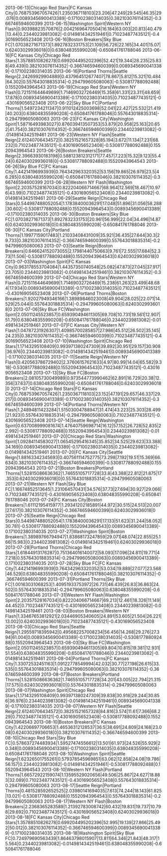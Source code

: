 2013-06-13|Chicago Red Stars|FC Kansas City|0.768753967057426|1.2350367118103|23.206|47.249|29.545|46.35|29.076|0.00893456900413389|-0.171002380314035|0.382103076114352|-0.366746594600399
2013-06-15|Washington Spirit|Western NY Flash|0.90398823570876|2.00421696470504|16.184|63.003|20.813|40.479|13.44|0.23440239813082|-0.0149814342519461|0.710234877435121|-0.430169056523408
2013-06-16|Boston Breakers|Sky Blue FC|1.07038271671373|1.8927832331753|21.109|56.726|22.165|34.401|15.07|0.62403029936018|0|0.638048355990208|-0.650841761788046
2013-06-16|FC Kansas City|Chicago Red Stars|1.35788510826278|0.699204495202396|52.421|19.344|28.235|25.838|49.439|0.382103076114352|-0.366746594600399|0.00893456900413389|-0.171002380314035
2013-06-16|Portland Thorns|Seattle Reign|2.24269929904889|0.437964512677407|78.867|5.812|15.321|10.484|64.302|0.557643018835314|-0.294799605080063|-0.530817788092488|0.15520943964543
2013-06-19|Chicago Red Stars|Western NY Flash|0.721511644649699|1.71469032726469|15.358|61.331|23.311|48.659|17.878|0.00893456900413389|-0.171002380314035|0.710234877435121|-0.430169056523408
2013-06-22|Sky Blue FC|Portland Thorns|1.5497234211347|0.911012425003698|52.041|22.427|25.532|21.419|40.203|0.638048355990208|-0.650841761788046|0.557643018835314|-0.294799605080063
2013-06-23|FC Kansas City|Washington Spirit|1.58716493983027|0.876039413507353|53.879|20.958|25.163|20.652|41.754|0.382103076114352|-0.366746594600399|0.23440239813082|-0.0149814342519461
2013-06-23|Western NY Flash|Seattle Reign|2.61240706434572|0.38251521657328|85.194|3.672|11.134|7.231|68.232|0.710234877435121|-0.430169056523408|-0.530817788092488|0.15520943964543
2013-06-26|Boston Breakers|Seattle Reign|2.39663930183198|0.588123812312171|77.457|7.223|15.32|9.123|55.424|0.62403029936018|0|-0.530817788092488|0.15520943964543
2013-06-26|Sky Blue FC|FC Kansas City|1.44214196993939|0.764342963320352|53.156|19.865|26.979|23.5|46.285|0.638048355990208|-0.650841761788046|0.382103076114352|-0.366746594600399
2013-06-28|Western NY Flash|Washington Spirit|2.20357528167034|0.822204066714667|68.964|12.569|18.467|10.976|43.99|0.710234877435121|-0.430169056523408|0.23440239813082|-0.0149814342519461
2013-06-29|Seattle Reign|Chicago Red Stars|0.544987488052054|1.17838400036291|17.048|51.896|31.056|58.288|30.602|-0.530817788092488|0.15520943964543|0.00893456900413389|-0.171002380314035
2013-06-30|Boston Breakers|Sky Blue FC|1.07038271671373|1.8927832331753|20.961|56.999|22.04|34.496|14.876|0.62403029936018|0|0.638048355990208|-0.650841761788046
2013-06-30|FC Kansas City|Portland Thorns|1.19977159017483|1.21033408431009|35.921|36.435|27.644|30.3|29.733|0.382103076114352|-0.366746594600399|0.557643018835314|-0.294799605080063
2013-07-03|Seattle Reign|Boston Breakers|0.646624152073055|2.17981440750663|9.761|72.555|17.684|52.373|11.506|-0.530817788092488|0.15520943964543|0.62403029936018|0
2013-07-03|Washington Spirit|FC Kansas City|0.963178553704084|1.44357350740548|25.082|47.873|27.045|37.917|23.705|0.23440239813082|-0.0149814342519461|0.382103076114352|-0.366746594600399
2013-07-04|Chicago Red Stars|Western NY Flash|0.721511644649699|1.71469032726469|15.238|61.263|23.499|48.684|17.934|0.00893456900413389|-0.171002380314035|0.710234877435121|-0.430169056523408
2013-07-06|Portland Thorns|Boston Breakers|1.92027949346166|1.38989846023008|49.904|28.025|22.071|14.529|25.044|0.557643018835314|-0.294799605080063|0.62403029936018|0
2013-07-06|Sky Blue FC|Washington Spirit|2.05011245523857|0.659390494611305|69.708|10.731|19.561|12.907|51.79|0.638048355990208|-0.650841761788046|0.23440239813082|-0.0149814342519461
2013-07-07|FC Kansas City|Western NY Flash|1.04787231926307|1.40985700285857|27.986|45.512|26.502|35.145|24.235|0.382103076114352|-0.366746594600399|0.710234877435121|-0.430169056523408
2013-07-10|Washington Spirit|Chicago Red Stars|1.17143295108409|0.993971380247309|39.892|30.951|29.157|30.908|36.976|0.23440239813082|-0.0149814342519461|0.00893456900413389|-0.171002380314035
2013-07-11|Seattle Reign|Western NY Flash|0.420563786729402|2.37606157621633|4.97|80.99|14.04|65.582|9.318|-0.530817788092488|0.15520943964543|0.710234877435121|-0.430169056523408
2013-07-13|Sky Blue FC|Boston Breakers|2.08105730049989|0.973544773990462|62.891|16.729|20.38|12.356|37.637|0.638048355990208|-0.650841761788046|0.62403029936018|0
2013-07-14|Chicago Red Stars|FC Kansas City|0.768753967057426|1.2350367118103|23.152|47.191|29.657|46.337|29.217|0.00893456900413389|-0.171002380314035|0.382103076114352|-0.366746594600399
2013-07-14|Portland Thorns|Western NY Flash|1.24894811423284|1.51503004788947|31.474|43.223|25.303|28.499|21.923|0.557643018835314|-0.294799605080063|0.710234877435121|-0.430169056523408
2013-07-14|Seattle Reign|Washington Spirit|0.637008999081674|1.47640759698714|16.12|57.152|26.728|52.835|22.992|-0.530817788092488|0.15520943964543|0.23440239813082|-0.0149814342519461
2013-07-20|Chicago Red Stars|Washington Spirit|1.09284114583027|1.06545295416345|35.852|34.525|29.623|33.388|34.169|0.00893456900413389|-0.171002380314035|0.23440239813082|-0.0149814342519461
2013-07-20|FC Kansas City|Seattle Reign|1.88163342345693|0.407561114752775|73.298|7.192|19.51|15.369|66.634|0.382103076114352|-0.366746594600399|-0.530817788092488|0.15520943964543
2013-07-21|Boston Breakers|Portland Thorns|1.52815086636362|1.74655105717728|33.8|43.388|22.812|21.875|17.353|0.62403029936018|0|0.557643018835314|-0.294799605080063
2013-07-21|Western NY Flash|Sky Blue FC|1.16674852513645|1.231064570431|34.576|37.73|27.694|30.927|29.066|0.710234877435121|-0.430169056523408|0.638048355990208|-0.650841761788046
2013-07-24|FC Kansas City|Boston Breakers|1.61112195415977|1.29341202185891|44.972|30.515|24.513|20.007|27.617|0.382103076114352|-0.366746594600399|0.62403029936018|0
2013-07-25|Seattle Reign|Chicago Red Stars|0.544987488052054|1.17838400036291|17.133|51.623|31.244|58.052|30.781|-0.530817788092488|0.15520943964543|0.00893456900413389|-0.171002380314035
2013-07-27|Washington Spirit|Boston Breakers|1.38989766794947|1.83868173247859|29.071|48.074|22.855|25.166|15.983|0.23440239813082|-0.0149814342519461|0.62403029936018|0
2013-07-28|Portland Thorns|Chicago Red Stars|1.61844913176287|0.751364016140072|58.093|17.096|24.811|19.771|47.218|0.557643018835314|-0.294799605080063|0.00893456900413389|-0.171002380314035
2013-07-28|Sky Blue FC|FC Kansas City|1.44214196993939|0.764342963320352|53.034|19.889|27.077|23.568|46.529|0.638048355990208|-0.650841761788046|0.382103076114352|-0.366746594600399
2013-07-31|Portland Thorns|Sky Blue FC|1.00163031068253|1.40951933753972|26.731|46.439|26.83|36.863|24.502|0.557643018835314|-0.294799605080063|0.638048355990208|-0.650841761788046
2013-07-31|Western NY Flash|Washington Spirit|2.20357528167034|0.822204066714667|69.213|12.461|18.326|11.149|44.452|0.710234877435121|-0.430169056523408|0.23440239813082|-0.0149814342519461
2013-08-03|Boston Breakers|Western NY Flash|1.33467653812921|2.03446905340605|24.891|53.605|21.504|26.221|13.002|0.62403029936018|0|0.710234877435121|-0.430169056523408
2013-08-03|Chicago Red Stars|Seattle Reign|1.29559718395942|0.495682257008234|56.456|14.268|29.276|27.394|61.004|0.00893456900413389|-0.171002380314035|-0.530817788092488|0.15520943964543
2013-08-03|Sky Blue FC|Washington Spirit|2.05011245523857|0.659390494611305|69.804|10.815|19.381|12.931|51.554|0.638048355990208|-0.650841761788046|0.23440239813082|-0.0149814342519461
2013-08-04|Portland Thorns|FC Kansas City|1.33072532451163|1.09122778549994|42.032|30.77|27.198|26.615|33.535|0.557643018835314|-0.294799605080063|0.382103076114352|-0.366746594600399
2013-08-07|Boston Breakers|Portland Thorns|1.52815086636362|1.74655105717728|34.201|43.005|22.794|21.315|17.575|0.62403029936018|0|0.557643018835314|-0.294799605080063
2013-08-07|Washington Spirit|Chicago Red Stars|1.17143295108409|0.993971380247309|39.838|30.918|29.244|30.856|36.976|0.23440239813082|-0.0149814342519461|0.00893456900413389|-0.171002380314035
2013-08-07|Western NY Flash|Seattle Reign|2.61240706434572|0.38251521657328|84.816|3.574|11.61|7.366|68.229|0.710234877435121|-0.430169056523408|-0.530817788092488|0.15520943964543
2013-08-10|Boston Breakers|FC Kansas City|1.42206697706653|1.46536312128537|36.5|38.691|24.809|24.168|23.008|0.62403029936018|0|0.382103076114352|-0.366746594600399
2013-08-10|Chicago Red Stars|Sky Blue FC|0.578637274483934|1.59527474556612|13.501|61.973|24.526|55.929|20.348|0.00893456900413389|-0.171002380314035|0.638048355990208|-0.650841761788046
2013-08-10|Washington Spirit|Seattle Reign|1.62326501755261|0.579378545969851|63.062|12.858|24.08|19.786|56.157|0.23440239813082|-0.0149814342519461|-0.530817788092488|0.15520943964543
2013-08-10|Western NY Flash|Portland Thorns|1.66572922159074|1.13595529020656|49.506|25.867|24.627|18.883|32.089|0.710234877435121|-0.430169056523408|0.557643018835314|-0.294799605080063
2013-08-17|Seattle Reign|Portland Thorns|0.481528592652525|2.03980141694035|7.613|74.244|18.143|61.825|13.021|-0.530817788092488|0.15520943964543|0.557643018835314|-0.294799605080063
2013-08-17|Western NY Flash|Boston Breakers|2.2368365283589|1.21392783008742|60.432|19.831|19.737|10.798|29.692|0.710234877435121|-0.430169056523408|0.62403029936018|0
2013-08-18|FC Kansas City|Chicago Red Stars|1.35788510826278|0.699204495202396|52.995|19.139|27.866|25.492|50.012|0.382103076114352|-0.366746594600399|0.00893456900413389|-0.171002380314035
2013-08-18|Washington Spirit|Sky Blue FC|0.724979690563439|1.86463798015907|13.811|64.346|21.843|48.317|15.564|0.23440239813082|-0.0149814342519461|0.638048355990208|-0.650841761788046
